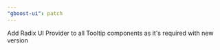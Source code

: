 ```yaml
---
"gboost-ui": patch
---
```


Add Radix UI Provider to all Tooltip components as it's required with new version
